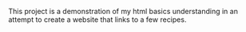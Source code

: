 This project is a demonstration of my html basics understanding in an attempt to create a website that links to a few recipes.
